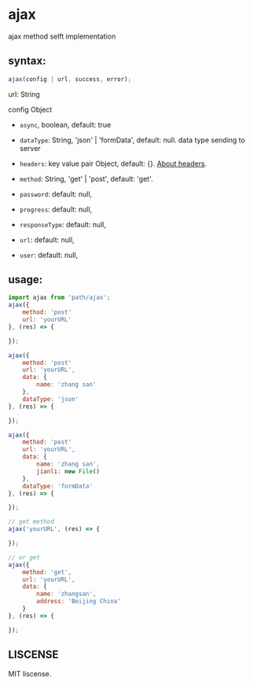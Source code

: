 # ajax

ajax method selft implementation

## syntax:

```js
ajax(config | url, success, error);
```

url: String

config Object

- `async`, boolean, default: true

- `dataType`: String, 'json' | 'formData', default: null. data type sending to server

- `headers`: key value pair Object, default: {}. [About headers](https://developer.mozilla.org/en-US/docs/Web/API/XMLHttpRequest/setRequestHeader).

- `method`: String, 'get' | 'post', default: 'get'.

- `password`: default: null,

- `progress`: default: null,

- `responseType`: default: null,

- `url`: default: null,

- `user`: default: null,

## usage:

```js
import ajax from 'path/ajax';
ajax({
    method: 'post'
    url: 'yourURL'
}, (res) => {

});

ajax({
    method: 'post'
    url: 'yourURL',
    data: {
        name: 'zhang san'
    },
    dataType: 'json'
}, (res) => {

});

ajax({
    method: 'post'
    url: 'yourURL',
    data: {
        name: 'zhang san',
        jianli: new File()
    },
    dataType: 'formData'
}, (res) => {

});

// get method
ajax('yourURL', (res) => {

});

// or get
ajax({
    method: 'get',
    url: 'yourURL',
    data: {
        name: 'zhangsan',
        address: 'Beijing China'
    }
}, (res) => {

});
```

## LISCENSE

MIT liscense.
